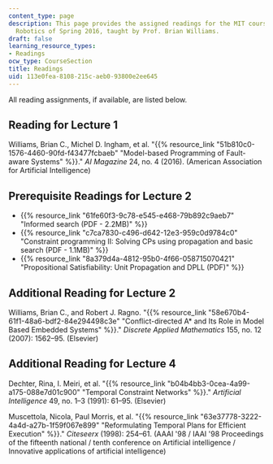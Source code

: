 ```yaml
---
content_type: page
description: This page provides the assigned readings for the MIT course 16.412J Cognitive
  Robotics of Spring 2016, taught by Prof. Brian Williams.
draft: false
learning_resource_types:
- Readings
ocw_type: CourseSection
title: Readings
uid: 113e0fea-8108-215c-aeb0-93800e2ee645
---
```

All reading assignments, if available, are listed below.

## Reading for Lecture 1

Williams, Brian C., Michel D. Ingham, et al. "{{% resource_link "51b810c0-1576-4460-90fd-f43477fcbaeb" "Model-based Programming of Fault-aware Systems" %}}." *AI Magazine* 24, no. 4 (2016). (American Association for Artificial Intelligence)

## Prerequisite Readings for Lecture 2

- {{% resource_link "61fe60f3-9c78-e545-e468-79b892c9aeb7" "Informed search (PDF - 2.2MB)" %}}
- {{% resource_link "c7ca7830-c496-d642-12e3-959c0d9784c0" "Constraint programming II: Solving CPs using propagation and basic search (PDF - 1.1MB)" %}}
- {{% resource_link "8a379d4a-4812-95b0-4f66-058715070421" "Propositional Satisfiability: Unit Propagation and DPLL (PDF)" %}}

## Additional Reading for Lecture 2

Williams, Brian C., and Robert J. Ragno. "{{% resource_link "58e670b4-61f1-48a6-bdf2-84e294498c3e" "Conflict-directed A\* and Its Role in Model Based Embedded Systems" %}}." *Discrete Applied Mathematics* 155, no. 12 (2007): 1562–95. (Elsevier)

## Additional Reading for Lecture 4

Dechter, Rina, I. Meiri, et al. "{{% resource_link "b04b4bb3-0cea-4a99-a175-088e7d01c900" "Temporal Constraint Networks" %}}." *Artificial Intelligence* 49, no. 1–3 (1991): 61–95. (Elsevier)

Muscettola, Nicola, Paul Morris, et al. "{{% resource_link "63e37778-3222-4a4d-a27b-1f59f067e899" "Reformulating Temporal Plans for Efficient Execution" %}}." *Citeseerx* (1998): 254–61. (AAAI '98 / IAAI '98 Proceedings of the fifteenth national / tenth conference on Artificial intelligence / Innovative applications of artificial intelligence)